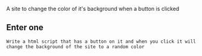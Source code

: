 A site to change the color of it's background when a button is clicked


## Enter one
```
Write a html script that has a button on it and when you click it will change the background of the site to a random color
```